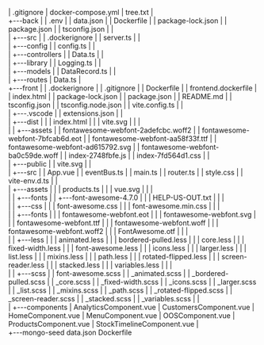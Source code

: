 |   .gitignore
|   docker-compose.yml
|   tree.txt
|   
+---back
|   |   .env
|   |   data.json
|   |   Dockerfile
|   |   package-lock.json
|   |   package.json
|   |   tsconfig.json
|   |           
|   +---src
|       |   .dockerignore
|       |   server.ts
|       |   
|       +---config
|       |       config.ts
|       |       
|       +---controllers
|       |       Data.ts
|       |       
|       +---library
|       |       Logging.ts
|       |       
|       +---models
|       |       DataRecord.ts
|       |       
|       +---routes
|               Data.ts
|               
+---front
|   |   .dockerignore
|   |   .gitignore
|   |   Dockerfile
|   |   frontend.dockerfile
|   |   index.html
|   |   package-lock.json
|   |   package.json
|   |   README.md
|   |   tsconfig.json
|   |   tsconfig.node.json
|   |   vite.config.ts
|   |   
|   +---.vscode
|   |       extensions.json
|   |       
|   +---dist
|   |   |   index.html
|   |   |   vite.svg
|   |   |   
|   |   +---assets
|   |           fontawesome-webfont-2adefcbc.woff2
|   |           fontawesome-webfont-7bfcab6d.eot
|   |           fontawesome-webfont-aa58f33f.ttf
|   |           fontawesome-webfont-ad615792.svg
|   |           fontawesome-webfont-ba0c59de.woff
|   |           index-2748fbfe.js
|   |           index-7fd564d1.css
|   |                   
|   +---public
|   |       vite.svg
|   |       
|   +---src
|       |   App.vue
|       |   eventBus.ts
|       |   main.ts
|       |   router.ts
|       |   style.css
|       |   vite-env.d.ts
|       |   
|       +---assets
|       |   |   products.ts
|       |   |   vue.svg
|       |   |   
|       |   +---fonts
|       |       +---font-awesome-4.7.0
|       |           |   HELP-US-OUT.txt
|       |           |   
|       |           +---css
|       |           |       font-awesome.css
|       |           |       font-awesome.min.css
|       |           |       
|       |           +---fonts
|       |           |       fontawesome-webfont.eot
|       |           |       fontawesome-webfont.svg
|       |           |       fontawesome-webfont.ttf
|       |           |       fontawesome-webfont.woff
|       |           |       fontawesome-webfont.woff2
|       |           |       FontAwesome.otf
|       |           |       
|       |           +---less
|       |           |       animated.less
|       |           |       bordered-pulled.less
|       |           |       core.less
|       |           |       fixed-width.less
|       |           |       font-awesome.less
|       |           |       icons.less
|       |           |       larger.less
|       |           |       list.less
|       |           |       mixins.less
|       |           |       path.less
|       |           |       rotated-flipped.less
|       |           |       screen-reader.less
|       |           |       stacked.less
|       |           |       variables.less
|       |           |       
|       |           +---scss
|       |                   font-awesome.scss
|       |                   _animated.scss
|       |                   _bordered-pulled.scss
|       |                   _core.scss
|       |                   _fixed-width.scss
|       |                   _icons.scss
|       |                   _larger.scss
|       |                   _list.scss
|       |                   _mixins.scss
|       |                   _path.scss
|       |                   _rotated-flipped.scss
|       |                   _screen-reader.scss
|       |                   _stacked.scss
|       |                   _variables.scss
|       |                   
|       +---components
|               AnalyticsComponent.vue
|               CustomersComponent.vue
|               HomeComponent.vue
|               MenuComponent.vue
|               OOSComponent.vue
|               ProductsComponent.vue
|               StockTimelineComponent.vue
|               
+---mongo-seed
        data.json
        Dockerfile
        
